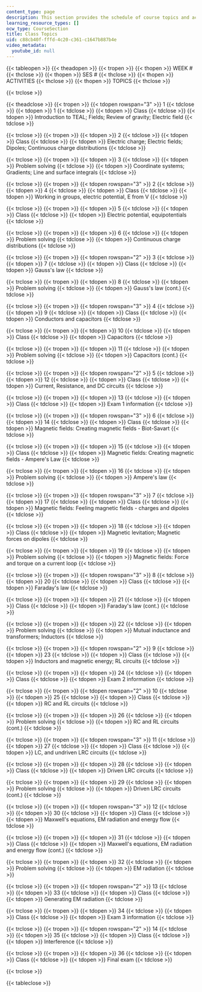 ```yaml
---
content_type: page
description: This section provides the schedule of course topics and activities.
learning_resource_types: []
ocw_type: CourseSection
title: Class Topics
uid: c88cb40f-fffd-4c20-c361-c1647b887b4e
video_metadata:
  youtube_id: null
---
```


{{< tableopen >}}
{{< theadopen >}}
{{< tropen >}}
{{< thopen >}}
WEEK #
{{< thclose >}}
{{< thopen >}}
SES #
{{< thclose >}}
{{< thopen >}}
ACTIVITIES
{{< thclose >}}
{{< thopen >}}
TOPICS
{{< thclose >}}

{{< trclose >}}

{{< theadclose >}}
{{< tropen >}}
{{< tdopen rowspan="3" >}}
1
{{< tdclose >}}
{{< tdopen >}}
1
{{< tdclose >}}
{{< tdopen >}}
Class
{{< tdclose >}}
{{< tdopen >}}
Introduction to TEAL; Fields; Review of gravity; Electric field
{{< tdclose >}}

{{< trclose >}}
{{< tropen >}}
{{< tdopen >}}
2
{{< tdclose >}}
{{< tdopen >}}
Class
{{< tdclose >}}
{{< tdopen >}}
Electric charge; Electric fields; Dipoles; Continuous charge distributions
{{< tdclose >}}

{{< trclose >}}
{{< tropen >}}
{{< tdopen >}}
3
{{< tdclose >}}
{{< tdopen >}}
Problem solving
{{< tdclose >}}
{{< tdopen >}}
Coordinate systems; Gradients; Line and surface integrals
{{< tdclose >}}

{{< trclose >}}
{{< tropen >}}
{{< tdopen rowspan="3" >}}
2
{{< tdclose >}}
{{< tdopen >}}
4
{{< tdclose >}}
{{< tdopen >}}
Class
{{< tdclose >}}
{{< tdopen >}}
Working in groups, electric potential, E from V
{{< tdclose >}}

{{< trclose >}}
{{< tropen >}}
{{< tdopen >}}
5
{{< tdclose >}}
{{< tdopen >}}
Class
{{< tdclose >}}
{{< tdopen >}}
Electric potential, equipotentials
{{< tdclose >}}

{{< trclose >}}
{{< tropen >}}
{{< tdopen >}}
6
{{< tdclose >}}
{{< tdopen >}}
Problem solving
{{< tdclose >}}
{{< tdopen >}}
Continuous charge distributions
{{< tdclose >}}

{{< trclose >}}
{{< tropen >}}
{{< tdopen rowspan="2" >}}
3
{{< tdclose >}}
{{< tdopen >}}
7
{{< tdclose >}}
{{< tdopen >}}
Class
{{< tdclose >}}
{{< tdopen >}}
Gauss's law
{{< tdclose >}}

{{< trclose >}}
{{< tropen >}}
{{< tdopen >}}
8
{{< tdclose >}}
{{< tdopen >}}
Problem solving
{{< tdclose >}}
{{< tdopen >}}
Gauss's law (cont.)
{{< tdclose >}}

{{< trclose >}}
{{< tropen >}}
{{< tdopen rowspan="3" >}}
4
{{< tdclose >}}
{{< tdopen >}}
9
{{< tdclose >}}
{{< tdopen >}}
Class
{{< tdclose >}}
{{< tdopen >}}
Conductors and capacitors
{{< tdclose >}}

{{< trclose >}}
{{< tropen >}}
{{< tdopen >}}
10
{{< tdclose >}}
{{< tdopen >}}
Class
{{< tdclose >}}
{{< tdopen >}}
Capacitors
{{< tdclose >}}

{{< trclose >}}
{{< tropen >}}
{{< tdopen >}}
11
{{< tdclose >}}
{{< tdopen >}}
Problem solving
{{< tdclose >}}
{{< tdopen >}}
Capacitors (cont.)
{{< tdclose >}}

{{< trclose >}}
{{< tropen >}}
{{< tdopen rowspan="2" >}}
5
{{< tdclose >}}
{{< tdopen >}}
12
{{< tdclose >}}
{{< tdopen >}}
Class
{{< tdclose >}}
{{< tdopen >}}
Current, Resistance, and DC circuits
{{< tdclose >}}

{{< trclose >}}
{{< tropen >}}
{{< tdopen >}}
13
{{< tdclose >}}
{{< tdopen >}}
Class
{{< tdclose >}}
{{< tdopen >}}
Exam 1 information
{{< tdclose >}}

{{< trclose >}}
{{< tropen >}}
{{< tdopen rowspan="3" >}}
6
{{< tdclose >}}
{{< tdopen >}}
14
{{< tdclose >}}
{{< tdopen >}}
Class
{{< tdclose >}}
{{< tdopen >}}
Magnetic fields: Creating magnetic fields - Biot-Savart
{{< tdclose >}}

{{< trclose >}}
{{< tropen >}}
{{< tdopen >}}
15
{{< tdclose >}}
{{< tdopen >}}
Class
{{< tdclose >}}
{{< tdopen >}}
Magnetic fields: Creating magnetic fields - Ampere's Law
{{< tdclose >}}

{{< trclose >}}
{{< tropen >}}
{{< tdopen >}}
16
{{< tdclose >}}
{{< tdopen >}}
Problem solving
{{< tdclose >}}
{{< tdopen >}}
Ampere's law
{{< tdclose >}}

{{< trclose >}}
{{< tropen >}}
{{< tdopen rowspan="3" >}}
7
{{< tdclose >}}
{{< tdopen >}}
17
{{< tdclose >}}
{{< tdopen >}}
Class
{{< tdclose >}}
{{< tdopen >}}
Magnetic fields: Feeling magnetic fields - charges and dipoles
{{< tdclose >}}

{{< trclose >}}
{{< tropen >}}
{{< tdopen >}}
18
{{< tdclose >}}
{{< tdopen >}}
Class
{{< tdclose >}}
{{< tdopen >}}
Magnetic levitation; Magnetic forces on dipoles
{{< tdclose >}}

{{< trclose >}}
{{< tropen >}}
{{< tdopen >}}
19
{{< tdclose >}}
{{< tdopen >}}
Problem solving
{{< tdclose >}}
{{< tdopen >}}
Magnetic fields: Force and torque on a current loop
{{< tdclose >}}

{{< trclose >}}
{{< tropen >}}
{{< tdopen rowspan="3" >}}
8
{{< tdclose >}}
{{< tdopen >}}
20
{{< tdclose >}}
{{< tdopen >}}
Class
{{< tdclose >}}
{{< tdopen >}}
Faraday's law
{{< tdclose >}}

{{< trclose >}}
{{< tropen >}}
{{< tdopen >}}
21
{{< tdclose >}}
{{< tdopen >}}
Class
{{< tdclose >}}
{{< tdopen >}}
Faraday's law (cont.)
{{< tdclose >}}

{{< trclose >}}
{{< tropen >}}
{{< tdopen >}}
22
{{< tdclose >}}
{{< tdopen >}}
Problem solving
{{< tdclose >}}
{{< tdopen >}}
Mutual inductance and transformers; Inductors
{{< tdclose >}}

{{< trclose >}}
{{< tropen >}}
{{< tdopen rowspan="2" >}}
9
{{< tdclose >}}
{{< tdopen >}}
23
{{< tdclose >}}
{{< tdopen >}}
Class
{{< tdclose >}}
{{< tdopen >}}
Inductors and magnetic energy; RL circuits
{{< tdclose >}}

{{< trclose >}}
{{< tropen >}}
{{< tdopen >}}
24
{{< tdclose >}}
{{< tdopen >}}
Class
{{< tdclose >}}
{{< tdopen >}}
Exam 2 information
{{< tdclose >}}

{{< trclose >}}
{{< tropen >}}
{{< tdopen rowspan="2" >}}
10
{{< tdclose >}}
{{< tdopen >}}
25
{{< tdclose >}}
{{< tdopen >}}
Class
{{< tdclose >}}
{{< tdopen >}}
RC and RL circuits
{{< tdclose >}}

{{< trclose >}}
{{< tropen >}}
{{< tdopen >}}
26
{{< tdclose >}}
{{< tdopen >}}
Problem solving
{{< tdclose >}}
{{< tdopen >}}
RC and RL circuits (cont.)
{{< tdclose >}}

{{< trclose >}}
{{< tropen >}}
{{< tdopen rowspan="3" >}}
11
{{< tdclose >}}
{{< tdopen >}}
27
{{< tdclose >}}
{{< tdopen >}}
Class
{{< tdclose >}}
{{< tdopen >}}
LC, and undriven LRC circuits
{{< tdclose >}}

{{< trclose >}}
{{< tropen >}}
{{< tdopen >}}
28
{{< tdclose >}}
{{< tdopen >}}
Class
{{< tdclose >}}
{{< tdopen >}}
Driven LRC circuits
{{< tdclose >}}

{{< trclose >}}
{{< tropen >}}
{{< tdopen >}}
29
{{< tdclose >}}
{{< tdopen >}}
Problem solving
{{< tdclose >}}
{{< tdopen >}}
Driven LRC circuits (cont.)
{{< tdclose >}}

{{< trclose >}}
{{< tropen >}}
{{< tdopen rowspan="3" >}}
12
{{< tdclose >}}
{{< tdopen >}}
30
{{< tdclose >}}
{{< tdopen >}}
Class
{{< tdclose >}}
{{< tdopen >}}
Maxwell's equations, EM radiation and energy flow
{{< tdclose >}}

{{< trclose >}}
{{< tropen >}}
{{< tdopen >}}
31
{{< tdclose >}}
{{< tdopen >}}
Class
{{< tdclose >}}
{{< tdopen >}}
Maxwell's equations, EM radiation and energy flow (cont.)
{{< tdclose >}}

{{< trclose >}}
{{< tropen >}}
{{< tdopen >}}
32
{{< tdclose >}}
{{< tdopen >}}
Problem solving
{{< tdclose >}}
{{< tdopen >}}
EM radiation
{{< tdclose >}}

{{< trclose >}}
{{< tropen >}}
{{< tdopen rowspan="2" >}}
13
{{< tdclose >}}
{{< tdopen >}}
33
{{< tdclose >}}
{{< tdopen >}}
Class
{{< tdclose >}}
{{< tdopen >}}
Generating EM radiation
{{< tdclose >}}

{{< trclose >}}
{{< tropen >}}
{{< tdopen >}}
34
{{< tdclose >}}
{{< tdopen >}}
Class
{{< tdclose >}}
{{< tdopen >}}
Exam 3 information
{{< tdclose >}}

{{< trclose >}}
{{< tropen >}}
{{< tdopen rowspan="2" >}}
14
{{< tdclose >}}
{{< tdopen >}}
35
{{< tdclose >}}
{{< tdopen >}}
Class
{{< tdclose >}}
{{< tdopen >}}
Interference
{{< tdclose >}}

{{< trclose >}}
{{< tropen >}}
{{< tdopen >}}
36
{{< tdclose >}}
{{< tdopen >}}
Class
{{< tdclose >}}
{{< tdopen >}}
Final exam
{{< tdclose >}}

{{< trclose >}}

{{< tableclose >}}